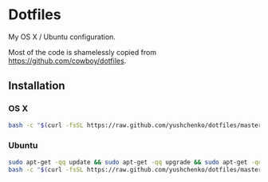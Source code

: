 # Dotfiles

My OS X / Ubuntu configuration.

Most of the code is shamelessly copied from https://github.com/cowboy/dotfiles.

## Installation

### OS X 

```sh
bash -c "$(curl -fsSL https://raw.github.com/yushchenko/dotfiles/master/bin/dotfiles)" && source ~/.bashrc
```

### Ubuntu

```sh
sudo apt-get -qq update && sudo apt-get -qq upgrade && sudo apt-get -qq install curl && echo &&
bash -c "$(curl -fsSL https://raw.github.com/yushchenko/dotfiles/master/bin/dotfiles)" && source ~/.bashrc
```

